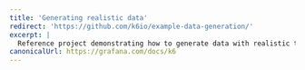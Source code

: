 ```yaml
---
title: 'Generating realistic data'
redirect: 'https://github.com/k6io/example-data-generation/'
excerpt: |
  Reference project demonstrating how to generate data with realistic traits at runtime using faker.js
canonicalUrl: https://grafana.com/docs/k6
---
```

